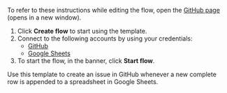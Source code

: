 To refer to these instructions while editing the flow, open the [GitHub page](https://github.com/ot4i/app-connect-templates/tree/main/resources/markdown/Create%20an%20issue%20in%20GitHub%20when%20a%20new%20complete%20row%20is%20appended%20in%20Google%20Sheets_instructions.md) (opens in a new window).

1. Click **Create flow** to start using the template.
2. Connect to the following accounts by using your credentials:
   - [GitHub](https://www.ibm.com/docs/en/app-connect/containers_cd?topic=apps-github) 
   - [Google Sheets](https://www.ibm.com/docs/en/app-connect/containers_cd?topic=apps-googlesheets)
3. To start the flow, in the banner, click **Start flow**.

Use this template to create an issue in GitHub whenever a new complete row is appended to a spreadsheet in Google Sheets.




